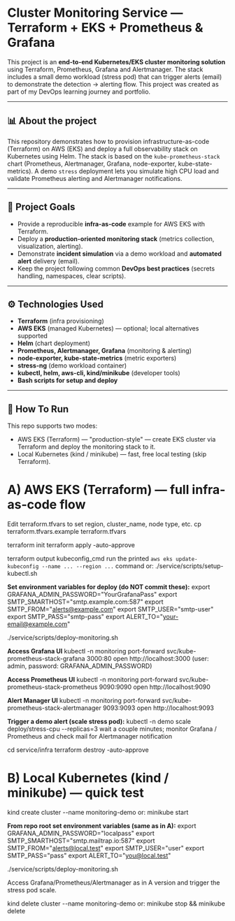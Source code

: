 # Cluster Monitoring Service — Terraform + EKS + Prometheus & Grafana
 
This project is an **end-to-end Kubernetes/EKS cluster monitoring solution** using Terraform, Prometheus, Grafana and Alertmanager. The stack includes a small demo workload (stress pod) that can trigger alerts (email) to demonstrate the detection → alerting flow.
This project was created as part of my DevOps learning journey and portfolio.

---

## 📊 About the project
This repository demonstrates how to provision infrastructure-as-code (Terraform) on AWS (EKS) and deploy a full observability stack on Kubernetes using Helm. The stack is based on the `kube-prometheus-stack` chart (Prometheus, Alertmanager, Grafana, node-exporter, kube-state-metrics). A demo `stress` deployment lets you simulate high CPU load and validate Prometheus alerting and Alertmanager notifications.  

---

## 📌 Project Goals
- Provide a reproducible **infra-as-code** example for AWS EKS with Terraform.
- Deploy a **production-oriented monitoring stack** (metrics collection, visualization, alerting).
- Demonstrate **incident simulation** via a demo workload and **automated alert** delivery (email).
- Keep the project following common **DevOps best practices** (secrets handling, namespaces, clear scripts).

---

## ⚙️ Technologies Used
- **Terraform** (infra provisioning)
- **AWS EKS** (managed Kubernetes) — optional; local alternatives supported
- **Helm** (chart deployment)
- **Prometheus, Alertmanager, Grafana** (monitoring & alerting)
- **node-exporter, kube-state-metrics** (metric exporters)
- **stress-ng** (demo workload container)
- **kubectl, helm, aws-cli, kind/minikube** (developer tools)
- **Bash scripts for setup and deploy**

---

## 📝 How To Run
This repo supports two modes:
- AWS EKS (Terraform) — "production-style" — create EKS cluster via Terraform and deploy the monitoring stack to it.
- Local Kubernetes (kind / minikube) — fast, free local testing (skip Terraform).


# A) AWS EKS (Terraform) — full infra-as-code flow
Edit terraform.tfvars to set region, cluster_name, node type, etc.
cp terraform.tfvars.example terraform.tfvars

terraform init
terraform apply -auto-approve

terraform output kubeconfig_cmd
run the printed `aws eks update-kubeconfig --name ... --region ...` command
or:
./service/scripts/setup-kubectl.sh <cluster-name> <region>

**Set environment variables for deploy (do NOT commit these):**
export GRAFANA_ADMIN_PASSWORD="YourGrafanaPass"
export SMTP_SMARTHOST="smtp.example.com:587"
export SMTP_FROM="alerts@example.com"
export SMTP_USER="smtp-user"
export SMTP_PASS="smtp-pass"
export ALERT_TO="your-email@example.com"

./service/scripts/deploy-monitoring.sh

**Access Grafana UI**
kubectl -n monitoring port-forward svc/kube-prometheus-stack-grafana 3000:80
open http://localhost:3000  (user: admin, password: GRAFANA_ADMIN_PASSWORD)

**Access Prometheus UI**
kubectl -n monitoring port-forward svc/kube-prometheus-stack-prometheus 9090:9090
open http://localhost:9090

**Alert Manager UI**
kubectl -n monitoring port-forward svc/kube-prometheus-stack-alertmanager 9093:9093
open http://localhost:9093

**Trigger a demo alert (scale stress pod):**
kubectl -n demo scale deploy/stress-cpu --replicas=3
wait a couple minutes; monitor Grafana / Prometheus and check mail for Alertmanager notification

cd service/infra
terraform destroy -auto-approve

# B) Local Kubernetes (kind / minikube) — quick test
kind create cluster --name monitoring-demo
or: minikube start

**From repo root set environment variables (same as in A):**
export GRAFANA_ADMIN_PASSWORD="localpass"
export SMTP_SMARTHOST="smtp.mailtrap.io:587"
export SMTP_FROM="alerts@local.test"
export SMTP_USER="user"
export SMTP_PASS="pass"
export ALERT_TO="you@local.test"

./service/scripts/deploy-monitoring.sh

Access Grafana/Prometheus/Alertmanager as in A version and trigger the stress pod scale.

kind delete cluster --name monitoring-demo
or: minikube stop && minikube delete

